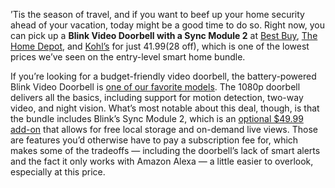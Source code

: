 ’Tis the season of travel, and if you want to beef up your home security ahead of your vacation, today might be a good time to do so. Right now, you can pick up a **Blink Video Doorbell with a Sync Module 2** at [Best Buy](https://howl.me/cmupv4ibZKB), [The Home Depot](https://go.skimresources.com/?id=1025X1701640&xs=1&url=https%3A%2F%2Fwww.homedepot.com%2Fp%2FBlink-Video-Doorbell-Plus-Sync-Module-2-Battery-or-Wired-Smart-Wi-Fi-HD-Video-Doorbell-Camera-System-in-Black-B08SGC46M9%2F318917921), and [Kohl’s](https://go.skimresources.com/?id=1025X1701640&xs=1&url=https%3A%2F%2Fwww.kohls.com%2Fproduct%2Fprd-5496333%2Fblink-video-doorbell-with-sync-module-2.jsp) for just $41.99 ($28 off), which is one of the lowest prices we’ve seen on the entry-level smart home bundle.

If you’re looking for a budget-friendly video doorbell, the battery-powered Blink Video Doorbell is [one of our favorite models](/22954554/best-video-doorbell-camera). The 1080p doorbell delivers all the basics, including support for motion detection, two-way video, and night vision. What’s most notable about this deal, though, is that the bundle includes Blink’s Sync Module 2, which is an [optional $49.99 add-on](https://www.amazon.com/Blink-Sync-Module-2/dp/B084RQ6MHJ/?tag=theverge02-20) that allows for free local storage and on-demand live views. Those are features you’d otherwise have to pay a subscription fee for, which makes some of the tradeoffs — including the doorbell’s lack of smart alerts and the fact it only works with Amazon Alexa — a little easier to overlook, especially at this price.
